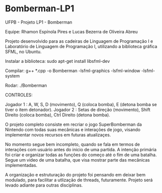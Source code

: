 # Bomberman-LP1
UFPB - Projeto LP1 - Bomberman

Equipe: Rhamon Espínola Pires e Lucas Bezerra de Oliveira Abreu

Projeto desenvolvido para as cadeiras de Linguagem de Programação I e Laboratório de Linguagem de Programação I, utilizando a biblioteca gráfica SFML, no Ubuntu.

Instalar a biblioteca: sudo apt-get install libsfml-dev

Compilar: g++ *.cpp -o Bomberman -lsfml-graphics -lsfml-window -lsfml-system

Rodar: ./Bomberman

CONTROLES:

Jogador 1 : A, W, S, D (movimento), Q (coloca bomba), E (detona bomba se tiver o item detonador).
Jogador 2 : Setas de direção (movimento), Shift Direito (coloca bomba), Ctrl Direito (detona bomba).

O projeto completo consiste em recriar o jogo SuperBomberman da Nintendo com todas suas mecânicas e interações de jogo, visando implementar novos recursos em futuras atualizaçes.

No momento segue bem incompleto, quando se fala em termos de interações com usuário antes do inicio de uma partida. A intenção primária foi criar e organizar todas as funções do começo até o fim de uma batalha. Segue um video de uma batalha, que visa mostrar parte das mecânicas implementadas.

A organização e estruturação do projeto foi pensando em deixar bem modulado, para facilitar a utlização de threads, futuramente. Projeto será levado adiante para outras disciplinas.
